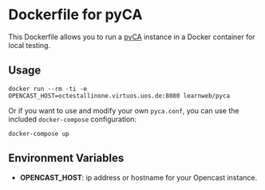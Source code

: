 # Dockerfile for pyCA

This Dockerfile allows you to run a [pyCA](https://github.com/lkiesow/pyCA) instance in a Docker container for local testing.

## Usage

```
docker run --rm -ti -e OPENCAST_HOST=octestallinone.virtuos.uos.de:8080 learnweb/pyca
```

Or if you want to use and modify your own `pyca.conf`, you can use the included `docker-compose` configuration:

```
docker-compose up
```


## Environment Variables

- **OPENCAST_HOST**: ip address or hostname for your Opencast instance.
